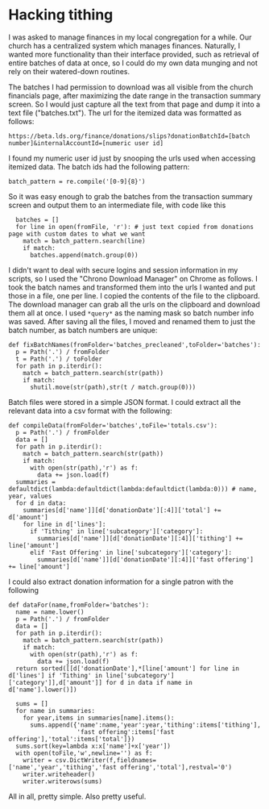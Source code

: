 # Hacking tithing

I was asked to manage finances in my local congregation for a while. Our church has a centralized system which manages finances. Naturally, I wanted more functionality than their interface provided, such as retrieval of entire batches of data at once, so I could do my own data munging and not rely on their watered-down routines.

The batches I had permission to download was all visible from the church financials page, after maximizing the date range in the transaction summary screen. So I would just capture all the text from that page and dump it into a text file ("batches.txt"). The url for the itemized data was formatted as follows:

`https://beta.lds.org/finance/donations/slips?donationBatchId=[batch number]&internalAccountId=[numeric user id]`

I found my numeric user id just by snooping the urls used when accessing itemized data. The batch ids had the following pattern:

`batch_pattern = re.compile('[0-9]{8}')`

So it was easy enough to grab the batches from the transaction summary screen and output them to an intermediate file, with code like this

```
  batches = []
  for line in open(fromFile, 'r'): # just text copied from donations page with custom dates to what we want
    match = batch_pattern.search(line)
    if match:
      batches.append(match.group(0))
```

I didn't want to deal with secure logins and session information in my scripts, so I used the "Chrono Download Manager" on Chrome as follows. I took the batch names and transformed them into the urls I wanted and put those in a file, one per line. I copied the contents of the file to the clipboard. The download manager can grab all the urls on the clipboard and download them all at once. I used `*query*` as the naming mask so batch number info was saved. After saving all the files, I moved and renamed them to just the batch number, as batch numbers are unique:

```
def fixBatchNames(fromFolder='batches_precleaned',toFolder='batches'):
  p = Path('.') / fromFolder
  t = Path('.') / toFolder
  for path in p.iterdir():
    match = batch_pattern.search(str(path))
    if match:
      shutil.move(str(path),str(t / match.group(0)))
```

Batch files were stored in a simple JSON format. I could extract all the relevant data into a csv format with the following:

```
def compileData(fromFolder='batches',toFile='totals.csv'):
  p = Path('.') / fromFolder
  data = []
  for path in p.iterdir():
    match = batch_pattern.search(str(path))
    if match:
      with open(str(path),'r') as f:
        data += json.load(f)
  summaries = defaultdict(lambda:defaultdict(lambda:defaultdict(lambda:0))) # name, year, values
  for d in data:
    summaries[d['name']][d['donationDate'][:4]]['total'] += d['amount']
    for line in d['lines']:
      if 'Tithing' in line['subcategory']['category']:
        summaries[d['name']][d['donationDate'][:4]]['tithing'] += line['amount']
      elif 'Fast Offering' in line['subcategory']['category']:
        summaries[d['name']][d['donationDate'][:4]]['fast offering'] += line['amount']
```

I could also extract donation information for a single patron with the following

```
def dataFor(name,fromFolder='batches'):
  name = name.lower()
  p = Path('.') / fromFolder
  data = []
  for path in p.iterdir():
    match = batch_pattern.search(str(path))
    if match:
      with open(str(path),'r') as f:
        data += json.load(f)
  return sorted([[d['donationDate'],*[line['amount'] for line in d['lines'] if 'Tithing' in line['subcategory']['category']],d['amount']] for d in data if name in d['name'].lower()])

  sums = []
  for name in summaries:
    for year,items in summaries[name].items():
      sums.append({'name':name,'year':year,'tithing':items['tithing'],
                   'fast offering':items['fast offering'],'total':items['total']})
  sums.sort(key=lambda x:x['name']+x['year'])
  with open(toFile,'w',newline='') as f:
    writer = csv.DictWriter(f,fieldnames=['name','year','tithing','fast offering','total'],restval='0')
    writer.writeheader()
    writer.writerows(sums)
```

All in all, pretty simple. Also pretty useful.
